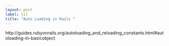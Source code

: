 ```yaml
---
layout: post
label: til
title: "Auto Loading in Rails "
---
```


<p>
  
</p>
http://guides.rubyonrails.org/autoloading_and_reloading_constants.html#autoloading-in-basicobject

